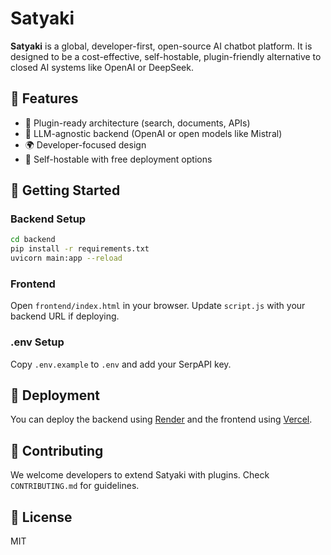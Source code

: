 # Satyaki

**Satyaki** is a global, developer-first, open-source AI chatbot platform. It is designed to be a cost-effective, self-hostable, plugin-friendly alternative to closed AI systems like OpenAI or DeepSeek.

## 🌟 Features
- 🔌 Plugin-ready architecture (search, documents, APIs)
- 🤖 LLM-agnostic backend (OpenAI or open models like Mistral)
- 🌍 Developer-focused design
- 💸 Self-hostable with free deployment options

## 🚀 Getting Started

### Backend Setup
```bash
cd backend
pip install -r requirements.txt
uvicorn main:app --reload
```

### Frontend
Open `frontend/index.html` in your browser. Update `script.js` with your backend URL if deploying.

### .env Setup
Copy `.env.example` to `.env` and add your SerpAPI key.

## 🔧 Deployment
You can deploy the backend using [Render](https://render.com) and the frontend using [Vercel](https://vercel.com).

## 🤝 Contributing
We welcome developers to extend Satyaki with plugins. Check `CONTRIBUTING.md` for guidelines.

## 📄 License
MIT